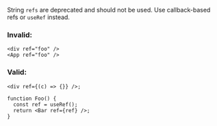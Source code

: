 String `refs` are deprecated and should not be used. Use callback-based refs or
`useRef` instead.

### Invalid:

```tsx
<div ref="foo" />
<App ref="foo" />
```

### Valid:

```tsx
<div ref={(c) => {}} />;

function Foo() {
  const ref = useRef();
  return <Bar ref={ref} />;
}
```
